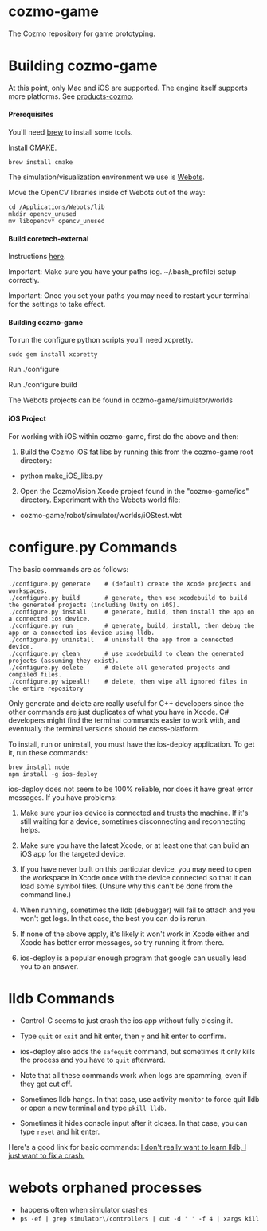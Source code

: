 cozmo-game
==================

The Cozmo repository for game prototyping.

Building cozmo-game
==========================

At this point, only Mac and iOS are supported. The engine itself supports more platforms. See [products-cozmo](https://github.com/anki/products-cozmo).

#### Prerequisites

You'll need [brew](http://brew.sh/) to install some tools.

Install CMAKE.

    brew install cmake

The simulation/visualization environment we use is [Webots](https://www.cyberbotics.com/overview). 

Move the OpenCV libraries inside of Webots out of the way:


    cd /Applications/Webots/lib
    mkdir opencv_unused
    mv libopencv* opencv_unused


#### Build coretech-external

Instructions [here](https://github.com/anki/coretech-external).

Important: Make sure you have your paths (eg. ~/.bash_profile) setup correctly.

Important: Once you set your paths you may need to restart your terminal for the settings to take effect.

#### Building cozmo-game

To run the configure python scripts you'll need xcpretty.

    sudo gem install xcpretty

Run ./configure

Run ./configure build

The Webots projects can be found in cozmo-game/simulator/worlds

#### iOS Project

For working with iOS within cozmo-game, first do the above and then:

1. Build the Cozmo iOS fat libs by running this from the cozmo-game root directory:
  * python make_iOS_libs.py

2. Open the CozmoVision Xcode project found in the "cozmo-game/ios" directory. Experiment with the Webots world file: 
  * cozmo-game/robot/simulator/worlds/iOStest.wbt 

configure.py Commands
==========================

The basic commands are as follows:

    ./configure.py generate    # (default) create the Xcode projects and workspaces.
    ./configure.py build       # generate, then use xcodebuild to build the generated projects (including Unity on iOS).
    ./configure.py install     # generate, build, then install the app on a connected ios device.
    ./configure.py run         # generate, build, install, then debug the app on a connected ios device using lldb.
    ./configure.py uninstall   # uninstall the app from a connected device.
    ./configure.py clean       # use xcodebuild to clean the generated projects (assuming they exist).
    ./configure.py delete      # delete all generated projects and compiled files.
    ./configure.py wipeall!    # delete, then wipe all ignored files in the entire repository

Only generate and delete are really useful for C++ developers since the other commands are just duplicates of what you have in Xcode. C# developers might find the terminal commands easier to work with, and eventually the terminal versions should be cross-platform.

To install, run or uninstall, you must have the ios-deploy application. To get it, run these commands:

    brew install node
    npm install -g ios-deploy

ios-deploy does not seem to be 100% reliable, nor does it have great error messages. If you have problems:

1. Make sure your ios device is connected and trusts the machine. If it's still waiting for a device, sometimes disconnecting and reconnecting helps.

2. Make sure you have the latest Xcode, or at least one that can build an iOS app for the targeted device.

3. If you have never built on this particular device, you may need to open the workspace in Xcode once with the device connected so that it can load some symbol files. (Unsure why this can't be done from the command line.)

4. When running, sometimes the lldb (debugger) will fail to attach and you won't get logs. In that case, the best you can do is rerun.

5. If none of the above apply, it's likely it won't work in Xcode either and Xcode has better error messages, so try running it from there.

6. ios-deploy is a popular enough program that google can usually lead you to an answer.

lldb Commands
==========================

 * Control-C seems to just crash the ios app without fully closing it.

 * Type `quit` or `exit` and hit enter, then `y` and hit enter to confirm.

 * ios-deploy also adds the `safequit` command, but sometimes it only kills the process and you have to `quit` afterward.

 * Note that all these commands work when logs are spamming, even if they get cut off.

 * Sometimes lldb hangs. In that case, use activity monitor to force quit lldb or open a new terminal and type `pkill lldb`.

 * Sometimes it hides console input after it closes. In that case, you can type `reset` and hit enter.

Here's a good link for basic commands: [I don't really want to learn lldb, I just want to fix a crash.](http://meowni.ca/posts/unscary-lldb/)


webots orphaned processes
==========================

 * happens often when simulator crashes
 * `ps -ef | grep simulator\/controllers | cut -d ' ' -f 4 | xargs kill`
